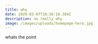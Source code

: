 ```yaml
---
title: why
date: 2020-03-07T18:36:18.304Z
description: no really why
image: /images/uploads/homepage-hero.jpg
---
```

whats the point